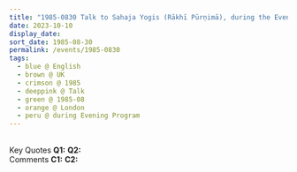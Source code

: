 ```yaml
---
title: "1985-0830 Talk to Sahaja Yogis (Rākhī Pūrṇimā), during the Evening Program, Rakṣhābandhan Day Celebration, Seminar, Day 1, Wimbledon, London, UK"
date: 2023-10-10
display_date: 
sort_date: 1985-08-30
permalink: /events/1985-0830
tags:
  - blue @ English
  - brown @ UK
  - crimson @ 1985
  - deeppink @ Talk
  - green @ 1985-08
  - orange @ London
  - peru @ during Evening Program
---
```


<br>

<wave-list>
  <list-title color="DarkSeaGreen" width="55">Key Quotes</list-title>
  <list-item color="BlanchedAlmond" width="280"><b>Q1:</b> <i></i></list-item>
  <list-item color="Lavender" width="280"><b>Q2:</b> <i></i></list-item>
</wave-list>

<br>

<wave-list>
  <list-title color="DarkSeaGreen" width="55">Comments</list-title>
  <list-item color="BlanchedAlmond" width="280"><b>C1:</b> <i></i></list-item>
  <list-item color="Lavender" width="280"><b>C2:</b> <i></i></list-item>
</wave-list>